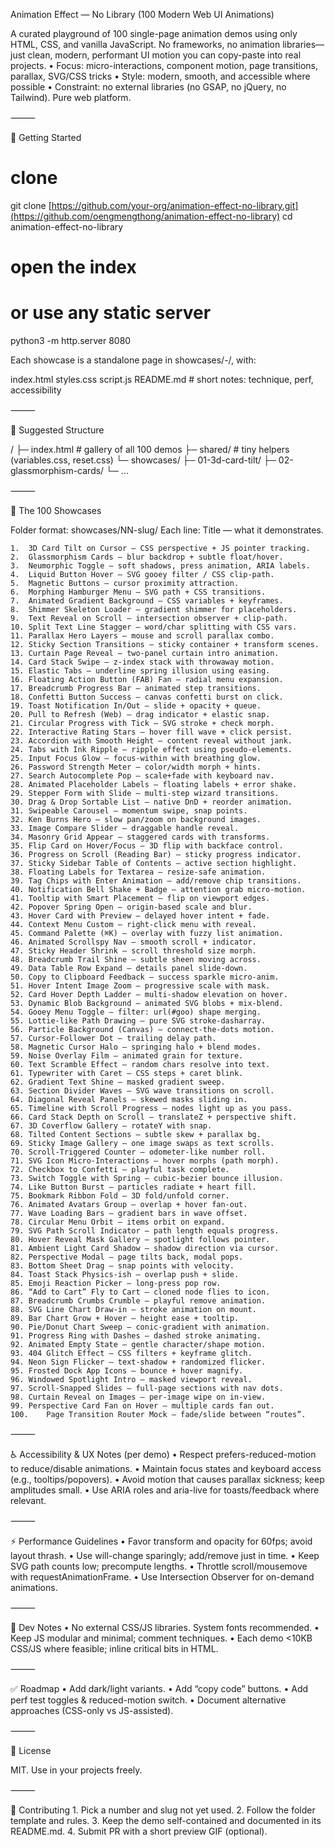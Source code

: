 Animation Effect — No Library (100 Modern Web UI Animations)

A curated playground of 100 single-page animation demos using only HTML, CSS, and vanilla JavaScript. No frameworks, no animation libraries—just clean, modern, performant UI motion you can copy-paste into real projects.
	•	Focus: micro-interactions, component motion, page transitions, parallax, SVG/CSS tricks
	•	Style: modern, smooth, and accessible where possible
	•	Constraint: no external libraries (no GSAP, no jQuery, no Tailwind). Pure web platform.

⸻

🚀 Getting Started

# clone
git clone [https://github.com/your-org/animation-effect-no-library.git](https://github.com/oengmengthong/animation-effect-no-library)
cd animation-effect-no-library

# open the index
# or use any static server
python3 -m http.server 8080

Each showcase is a standalone page in showcases/<number>-<slug>/, with:

index.html
styles.css
script.js
README.md  # short notes: technique, perf, accessibility


⸻

📁 Suggested Structure

/
├─ index.html                 # gallery of all 100 demos
├─ shared/                    # tiny helpers (variables.css, reset.css)
└─ showcases/
   ├─ 01-3d-card-tilt/
   ├─ 02-glassmorphism-cards/
   └─ ...


⸻

🧭 The 100 Showcases

Folder format: showcases/NN-slug/
Each line: Title — what it demonstrates.

	1.	3D Card Tilt on Cursor — CSS perspective + JS pointer tracking.
	2.	Glassmorphism Cards — blur backdrop + subtle float/hover.
	3.	Neumorphic Toggle — soft shadows, press animation, ARIA labels.
	4.	Liquid Button Hover — SVG gooey filter / CSS clip-path.
	5.	Magnetic Buttons — cursor proximity attraction.
	6.	Morphing Hamburger Menu — SVG path + CSS transitions.
	7.	Animated Gradient Background — CSS variables + keyframes.
	8.	Shimmer Skeleton Loader — gradient shimmer for placeholders.
	9.	Text Reveal on Scroll — intersection observer + clip-path.
	10.	Split Text Line Stagger — word/char splitting with CSS vars.
	11.	Parallax Hero Layers — mouse and scroll parallax combo.
	12.	Sticky Section Transitions — sticky container + transform scenes.
	13.	Curtain Page Reveal — two-panel curtain intro animation.
	14.	Card Stack Swipe — z-index stack with throwaway motion.
	15.	Elastic Tabs — underline spring illusion using easing.
	16.	Floating Action Button (FAB) Fan — radial menu expansion.
	17.	Breadcrumb Progress Bar — animated step transitions.
	18.	Confetti Button Success — canvas confetti burst on click.
	19.	Toast Notification In/Out — slide + opacity + queue.
	20.	Pull to Refresh (Web) — drag indicator + elastic snap.
	21.	Circular Progress with Tick — SVG stroke + check morph.
	22.	Interactive Rating Stars — hover fill wave + click persist.
	23.	Accordion with Smooth Height — content reveal without jank.
	24.	Tabs with Ink Ripple — ripple effect using pseudo-elements.
	25.	Input Focus Glow — focus-within with breathing glow.
	26.	Password Strength Meter — color/width morph + hints.
	27.	Search Autocomplete Pop — scale+fade with keyboard nav.
	28.	Animated Placeholder Labels — floating labels + error shake.
	29.	Stepper Form with Slide — multi-step wizard transitions.
	30.	Drag & Drop Sortable List — native DnD + reorder animation.
	31.	Swipeable Carousel — momentum swipe, snap points.
	32.	Ken Burns Hero — slow pan/zoom on background images.
	33.	Image Compare Slider — draggable handle reveal.
	34.	Masonry Grid Appear — staggered cards with transforms.
	35.	Flip Card on Hover/Focus — 3D flip with backface control.
	36.	Progress on Scroll (Reading Bar) — sticky progress indicator.
	37.	Sticky Sidebar Table of Contents — active section highlight.
	38.	Floating Labels for Textarea — resize-safe animation.
	39.	Tag Chips with Enter Animation — add/remove chip transitions.
	40.	Notification Bell Shake + Badge — attention grab micro-motion.
	41.	Tooltip with Smart Placement — flip on viewport edges.
	42.	Popover Spring Open — origin-based scale and blur.
	43.	Hover Card with Preview — delayed hover intent + fade.
	44.	Context Menu Custom — right-click menu with reveal.
	45.	Command Palette (⌘K) — overlay with fuzzy list animation.
	46.	Animated Scrollspy Nav — smooth scroll + indicator.
	47.	Sticky Header Shrink — scroll threshold size morph.
	48.	Breadcrumb Trail Shine — subtle sheen moving across.
	49.	Data Table Row Expand — details panel slide-down.
	50.	Copy to Clipboard Feedback — success sparkle micro-anim.
	51.	Hover Intent Image Zoom — progressive scale with mask.
	52.	Card Hover Depth Ladder — multi-shadow elevation on hover.
	53.	Dynamic Blob Background — animated SVG blobs + mix-blend.
	54.	Gooey Menu Toggle — filter: url(#goo) shape merging.
	55.	Lottie-like Path Drawing — pure SVG stroke-dasharray.
	56.	Particle Background (Canvas) — connect-the-dots motion.
	57.	Cursor-Follower Dot — trailing delay path.
	58.	Magnetic Cursor Halo — springing halo + blend modes.
	59.	Noise Overlay Film — animated grain for texture.
	60.	Text Scramble Effect — random chars resolve into text.
	61.	Typewriter with Caret — CSS steps + caret blink.
	62.	Gradient Text Shine — masked gradient sweep.
	63.	Section Divider Waves — SVG wave transitions on scroll.
	64.	Diagonal Reveal Panels — skewed masks sliding in.
	65.	Timeline with Scroll Progress — nodes light up as you pass.
	66.	Card Stack Depth on Scroll — translateZ + perspective shift.
	67.	3D Coverflow Gallery — rotateY with snap.
	68.	Tilted Content Sections — subtle skew + parallax bg.
	69.	Sticky Image Gallery — one image swaps as text scrolls.
	70.	Scroll-Triggered Counter — odometer-like number roll.
	71.	SVG Icon Micro-Interactions — hover morphs (path morph).
	72.	Checkbox to Confetti — playful task complete.
	73.	Switch Toggle with Spring — cubic-bezier bounce illusion.
	74.	Like Button Burst — particles radiate + heart fill.
	75.	Bookmark Ribbon Fold — 3D fold/unfold corner.
	76.	Animated Avatars Group — overlap + hover fan-out.
	77.	Wave Loading Bars — gradient bars in wave offset.
	78.	Circular Menu Orbit — items orbit on expand.
	79.	SVG Path Scroll Indicator — path length equals progress.
	80.	Hover Reveal Mask Gallery — spotlight follows pointer.
	81.	Ambient Light Card Shadow — shadow direction via cursor.
	82.	Perspective Modal — page tilts back, modal pops.
	83.	Bottom Sheet Drag — snap points with velocity.
	84.	Toast Stack Physics-ish — overlap push + slide.
	85.	Emoji Reaction Picker — long-press pop row.
	86.	“Add to Cart” Fly to Cart — cloned node flies to icon.
	87.	Breadcrumb Crumbs Crumble — playful remove animation.
	88.	SVG Line Chart Draw-in — stroke animation on mount.
	89.	Bar Chart Grow + Hover — height ease + tooltip.
	90.	Pie/Donut Chart Sweep — conic-gradient with animation.
	91.	Progress Ring with Dashes — dashed stroke animating.
	92.	Animated Empty State — gentle character/shape motion.
	93.	404 Glitch Effect — CSS filters + keyframe glitch.
	94.	Neon Sign Flicker — text-shadow + randomized flicker.
	95.	Frosted Dock App Icons — bounce + hover magnify.
	96.	Windowed Spotlight Intro — masked viewport reveal.
	97.	Scroll-Snapped Slides — full-page sections with nav dots.
	98.	Curtain Reveal on Images — per-image wipe on in-view.
	99.	Perspective Card Fan on Hover — multiple cards fan out.
	100.	Page Transition Router Mock — fade/slide between “routes”.

⸻

♿ Accessibility & UX Notes (per demo)
	•	Respect prefers-reduced-motion to reduce/disable animations.
	•	Maintain focus states and keyboard access (e.g., tooltips/popovers).
	•	Avoid motion that causes parallax sickness; keep amplitudes small.
	•	Use ARIA roles and aria-live for toasts/feedback where relevant.

⸻

⚡ Performance Guidelines
	•	Favor transform and opacity for 60fps; avoid layout thrash.
	•	Use will-change sparingly; add/remove just in time.
	•	Keep SVG path counts low; precompute lengths.
	•	Throttle scroll/mousemove with requestAnimationFrame.
	•	Use Intersection Observer for on-demand animations.

⸻

🔧 Dev Notes
	•	No external CSS/JS libraries. System fonts recommended.
	•	Keep JS modular and minimal; comment techniques.
	•	Each demo <10KB CSS/JS where feasible; inline critical bits in HTML.

⸻

✅ Roadmap
	•	Add dark/light variants.
	•	Add “copy code” buttons.
	•	Add perf test toggles & reduced-motion switch.
	•	Document alternative approaches (CSS-only vs JS-assisted).

⸻

📜 License

MIT. Use in your projects freely.

⸻

🙌 Contributing
	1.	Pick a number and slug not yet used.
	2.	Follow the folder template and rules.
	3.	Keep the demo self-contained and documented in its README.md.
	4.	Submit PR with a short preview GIF (optional).
